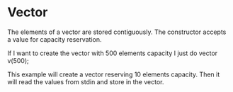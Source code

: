 Vector
======

The elements of a vector are stored contiguously.  The constructor accepts
a value for capacity reservation.

If I want to create the vector with 500 elements capacity I just do
vector<type> v(500);

This example will create a vector reserving 10 elements capacity.  Then it 
will read the values from stdin and store in the vector.

